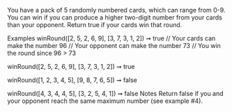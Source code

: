 You have a pack of 5 randomly numbered cards, which can range from 0-9. You can win if you can produce a higher two-digit number from your cards than your opponent. Return true if your cards win that round.

Examples
winRound([2, 5, 2, 6, 9], [3, 7, 3, 1, 2]) ➞ true
// Your cards can make the number 96
// Your opponent can make the number 73
// You win the round since 96 > 73

winRound([2, 5, 2, 6, 9], [3, 7, 3, 1, 2]) ➞ true

winRound([1, 2, 3, 4, 5], [9, 8, 7, 6, 5]) ➞ false

winRound([4, 3, 4, 4, 5], [3, 2, 5, 4, 1]) ➞ false
Notes
Return false if you and your opponent reach the same maximum number (see example #4).